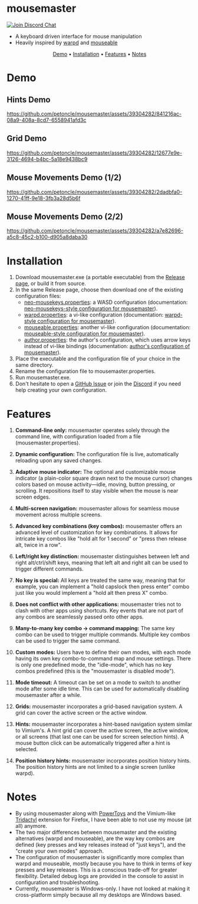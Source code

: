 # mousemaster

<a href="https://discord.gg/GSB6MaKb2R"><img src="https://img.shields.io/discord/854326924402622474?color=%235865F2&label=discord" alt="Join Discord Chat"></a>

- A keyboard driven interface for mouse manipulation
- Heavily inspired by [warpd](https://github.com/rvaiya/warpd)
  and [mouseable](https://github.com/wirekang/mouseable/)

<p align="center">
<a href="#demo">Demo</a> •
<a href="#installation">Installation</a> •
<a href="#features">Features</a> •
<a href="#notes">Notes</a>
</p>

# Demo

## Hints Demo
https://github.com/petoncle/mousemaster/assets/39304282/841216ac-08a9-408a-8cd7-6558941afd3c

## Grid Demo
https://github.com/petoncle/mousemaster/assets/39304282/12677e9e-3126-4694-b4bc-5a18e9438bc9

## Mouse Movements Demo (1/2)
https://github.com/petoncle/mousemaster/assets/39304282/2dadbfa0-1270-41ff-9e18-3fb3a28d5b6f

## Mouse Movements Demo (2/2)
https://github.com/petoncle/mousemaster/assets/39304282/a7e82696-a5c8-45c2-b100-d905a8daba30

# Installation

1. Download mousemaster.exe (a portable executable) from
   the [Release page](https://github.com/petoncle/mousemaster/releases/latest), or build
   it from source.
2. In the same Release page, choose then download one of the existing configuration files:
   - [neo-mousekeys.properties](configuration/neo-mousekeys.properties): a WASD configuration (documentation: [neo-mousekeys-style configuration for mousemaster](configuration/neo-mousekeys.md)).
   - [warpd.properties](configuration/warpd.properties): a vi-like configuration (documentation: [warpd-style configuration for mousemaster](configuration/warpd.md)).
   - [mouseable.properties](configuration/mouseable.properties): another vi-like configuration (documentation: [mouseable-style configuration for mousemaster](configuration/mouseable.md)).
   - [author.properties](configuration/author.properties): the author's configuration, which uses arrow keys instead of vi-like bindings (documentation: [author's configuration of mousemaster](configuration/author.md)).
3. Place the executable and the configuration file of your choice in the same directory.
4. Rename the configuration file to mousemaster.properties.
5. Run mousemaster.exe.
6. Don't hesitate to open a [GitHub Issue](https://github.com/petoncle/mousemaster/issues)
   or join the [Discord](https://discord.gg/GSB6MaKb2R) if you need help creating your own
   configuration.

# Features

1. **Command-line only:** mousemaster operates solely through the command line, with
   configuration loaded from a file (mousemaster.properties).

2. **Dynamic configuration:** The configuration file is live, automatically reloading upon
   any saved changes.

3. **Adaptive mouse indicator:** The optional and customizable mouse indicator (a
   plain-color square drawn next to the mouse cursor) changes colors based on mouse
   activity—idle, moving, button pressing, or scrolling. It repositions itself to stay
   visible when the mouse is near screen edges.

4. **Multi-screen navigation:** mousemaster allows for seamless mouse
   movement across multiple screens.

5. **Advanced key combinations (key combos):** mousemaster offers an advanced level
   of customization for key combinations. It allows for intricate key combos like "hold
   alt for 1 second" or "press then release alt, twice in a row".

6. **Left/right key distinction:** mousemaster distinguishes between left and right
   alt/ctrl/shift keys, meaning that left alt and right alt can be used to trigger
   different commands.

7. **No key is special:** All keys are treated the same way, meaning that for example, you
   can implement a "hold capslock then press enter" combo
   just like you would implement a "hold alt then press X" combo.

8. **Does not conflict with other applications:** mousemaster tries not to clash with
   other apps using shortcuts. Key events that are not part of any combos are seamlessly
   passed onto other apps.

9. **Many-to-many key combo -> command mapping:** The same key combo can be used to
   trigger multiple commands. Multiple key combos can be used to trigger the same command.

10. **Custom modes:** Users have to define their own modes, with each mode
    having its own key combo-to-command map and mouse settings. There is only one
    predefined mode, the "idle-mode", which has no key combos predefined (this is the
    "mousemaster is disabled mode").

11. **Mode timeout:** A timeout can be set on a mode to switch to another mode after some
    idle time. This can be used for automatically disabling mousemaster after a while.

12. **Grids:** mousemaster incorporates a grid-based navigation system. A grid can cover the
    active screen or the active window.

13. **Hints:** mousemaster incorporates a hint-based navigation system similar
    to Vimium's. A hint grid can cover the active screen, the active window, or all
    screens (that last one can be used for screen selection hints). A mouse button click
    can be automatically triggered after a hint is selected.

14. **Position history hints:** mousemaster incorporates position history hints. The
    position history hints are not limited to a single screen (unlike warpd).

# Notes

- By using mousemaster along with [PowerToys](https://github.com/microsoft/PowerToys)
  and the Vimium-like [Tridactyl](https://github.com/tridactyl/tridactyl) extension for
  Firefox, I have been able to not use my mouse (at all) anymore. 
- The two major differences between mousemaster and the existing alternatives (warpd and
  mouseable), are the way key combos are defined (key presses and key releases instead
  of "just keys"), and the "create your own modes" approach.
- The configuration of mousemaster is significantly more complex than warpd and mouseable,
  mostly because you have to think in terms of key presses and key releases. This is a
  conscious trade-off for greater flexibility. Detailed debug logs are provided in the
  console to assist in configuration and troubleshooting.
- Currently, mousemaster is Windows-only. I have not looked at making it cross-platform
  simply because all my desktops are Windows based.

